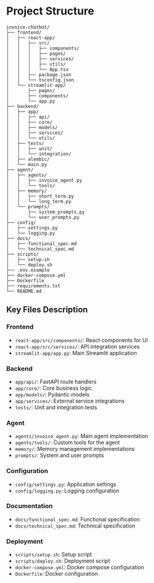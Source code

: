# Project Structure

```
invoice-chatbot/
├── frontend/
│   ├── react-app/
│   │   ├── src/
│   │   │   ├── components/
│   │   │   ├── pages/
│   │   │   ├── services/
│   │   │   ├── utils/
│   │   │   └── App.tsx
│   │   ├── package.json
│   │   └── tsconfig.json
│   └── streamlit-app/
│       ├── pages/
│       ├── components/
│       └── app.py
├── backend/
│   ├── app/
│   │   ├── api/
│   │   ├── core/
│   │   ├── models/
│   │   ├── services/
│   │   └── utils/
│   ├── tests/
│   │   ├── unit/
│   │   └── integration/
│   ├── alembic/
│   └── main.py
├── agent/
│   ├── agents/
│   │   ├── invoice_agent.py
│   │   └── tools/
│   ├── memory/
│   │   ├── short_term.py
│   │   └── long_term.py
│   └── prompts/
│       ├── system_prompts.py
│       └── user_prompts.py
├── config/
│   ├── settings.py
│   └── logging.py
├── docs/
│   ├── functional_spec.md
│   └── technical_spec.md
├── scripts/
│   ├── setup.sh
│   └── deploy.sh
├── .env.example
├── docker-compose.yml
├── Dockerfile
├── requirements.txt
└── README.md
```

## Key Files Description

### Frontend
- `react-app/src/components/`: React components for UI
- `react-app/src/services/`: API integration services
- `streamlit-app/app.py`: Main Streamlit application

### Backend
- `app/api/`: FastAPI route handlers
- `app/core/`: Core business logic
- `app/models/`: Pydantic models
- `app/services/`: External service integrations
- `tests/`: Unit and integration tests

### Agent
- `agents/invoice_agent.py`: Main agent implementation
- `agents/tools/`: Custom tools for the agent
- `memory/`: Memory management implementations
- `prompts/`: System and user prompts

### Configuration
- `config/settings.py`: Application settings
- `config/logging.py`: Logging configuration

### Documentation
- `docs/functional_spec.md`: Functional specification
- `docs/technical_spec.md`: Technical specification

### Deployment
- `scripts/setup.sh`: Setup script
- `scripts/deploy.sh`: Deployment script
- `docker-compose.yml`: Docker compose configuration
- `Dockerfile`: Docker configuration 
